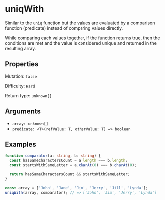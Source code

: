 # uniqWith

Similar to the `uniq` function but the values are evaluated by a comparison function (predicate) instead of comparing values directly.

While comparing each values together, if the function returns true, then the conditions are met and the value is considered unique and returned in the resulting array.

## Properties

Mutation: `false`

Difficulty: `Hard`

Return type: `unknown[]`

## Arguments

- `array: unknown[]`
- `predicate: <T>(refValue: T, otherValue: T) => boolean`

## Examples

```typescript
function comparator(a: string, b: string) {
  const hasSameCharactersCount = a.length === b.length;
  const startsWithSameLetter = a.charAt(0) === b.charAt(0);

  return hasSameCharactersCount && startsWithSameLetter;
}

const array = ['John', 'Jane', 'Jim', 'Jerry', 'Jill', 'Lynda'];
uniqWith(array, comparator); // => ['John', 'Jim', 'Jerry', 'Lynda']
```
